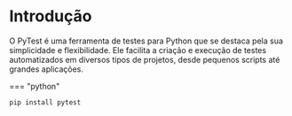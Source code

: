 # Introdução

O PyTest é uma ferramenta de testes para Python que se destaca pela sua simplicidade e flexibilidade. Ele facilita a criação e execução de testes automatizados em diversos tipos de projetos, desde pequenos scripts até grandes aplicações.

=== "python"
```
pip install pytest
```